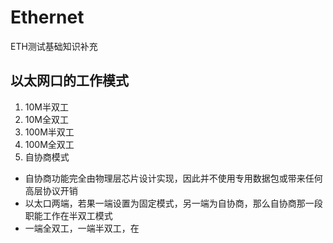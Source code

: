 # Ethernet
ETH测试基础知识补充

## 以太网口的工作模式
1. 10M半双工
2. 10M全双工
3. 100M半双工
4. 100M全双工
5. 自协商模式
  * 自协商功能完全由物理层芯片设计实现，因此并不使用专用数据包或带来任何高层协议开销
  * 以太口两端，若果一端设置为固定模式，另一端为自协商，那么自协商那一段职能工作在半双工模式
  * 一端全双工，一端半双工，在
  

